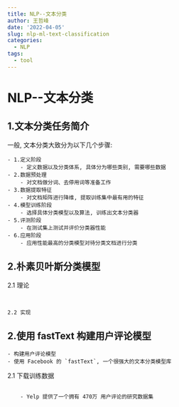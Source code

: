 ```yaml
---
title: NLP--文本分类
author: 王哲峰
date: '2022-04-05'
slug: nlp-ml-text-classification
categories:
  - NLP
tags:
  - tool
---
```


NLP--文本分类
================

1.文本分类任务简介
---------------------------------------

一般, 文本分类大致分为以下几个步骤:

    - 1.定义阶段
        - 定义数据以及分类体系, 具体分为哪些类别, 需要哪些数据
    - 2.数据预处理
        - 对文档做分词、去停用词等准备工作
    - 3.数据提取特征
        - 对文档矩阵进行降维, 提取训练集中最有用的特征
    - 4.模型训练阶段
        - 选择具体分类模型以及算法, 训练出文本分类器
    - 5.评测阶段
        - 在测试集上测试并评价分类器性能
    - 6.应用阶段
        - 应用性能最高的分类模型对待分类文档进行分类

2.朴素贝叶斯分类模型
-----------------------------------------

2.1 理论
~~~~~~~~~~~~~~~~~~~~~~~~~~~~~~~~~~~~~~~~~


2.2 实现
~~~~~~~~~~~~~~~~~~~~~~~~~~~~~~~~~~~~~~~~~









2.使用 fastText 构建用户评论模型
----------------------------------------

    - 构建用户评论模型
    - 使用 Facebook 的 `fastText`, 一个很强大的文本分类模型库

2.1 下载训练数据
~~~~~~~~~~~~~~~~~~~~~~~~~~~~~~~~~~~~~~~~

    - Yelp 提供了一个拥有 470万 用户评论的研究数据集


